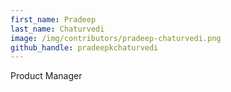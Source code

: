 ```yaml
---
first_name: Pradeep
last_name: Chaturvedi
image: /img/contributors/pradeep-chaturvedi.png
github_handle: pradeepkchaturvedi
---
```

Product Manager

